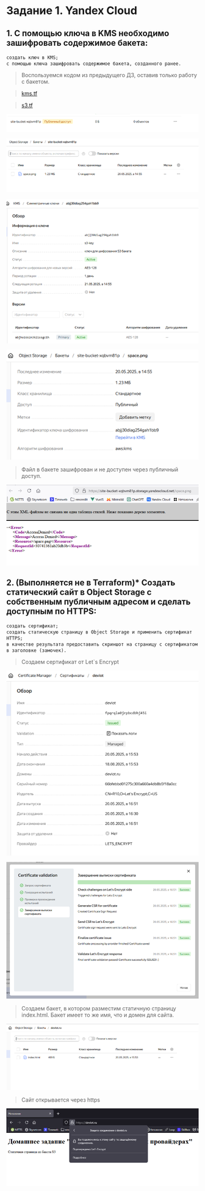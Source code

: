 # Задание 1. Yandex Cloud

## 1. С помощью ключа в KMS необходимо зашифровать содержимое бакета:

    создать ключ в KMS;
    с помощью ключа зашифровать содержимое бакета, созданного ранее.

>Воспользуемся кодом из предыдущего ДЗ, оставив только работу с бакетом.

>[kms.tf](./terraform/kms.tf)

>[s3.tf](./terraform/s3.tf)

![s3.png](./task1/s3.png)

![upload.png](./task1/upload.png)

![kms.png](./task1/kms.png)

![picture.png](./task1/picture.png)

>Файл в бакете зашифрован и не доступен через публичный доступ.

![result.png](./task1/result.png)


## 2. (Выполняется не в Terraform)* Создать статический сайт в Object Storage c собственным публичным адресом и сделать доступным по HTTPS:

    создать сертификат;
    создать статическую страницу в Object Storage и применить сертификат HTTPS;
    в качестве результата предоставить скриншот на страницу с сертификатом в заголовке (замочек).

>Создаем сертификат от Let`s Encrypt

![cert.png](./task1/cert.png)

![validate.png](./task1/validate.png)

>Создаем бакет, в котором разместим статичную страницу index.html. Бакет имеет то же имя, что и домен для сайта.

![backet.png](./task1/backet.png)

>Сайт открывается через https

![ssl.png](./task1/ssl.png)

